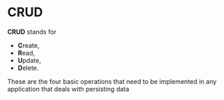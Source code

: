 # CRUD

**CRUD** stands for
 
- **C**reate, 
- **R**ead, 
- **U**pdate, 
- **D**elete. 

These are the four basic operations that need to be implemented in any application that deals with persisting data